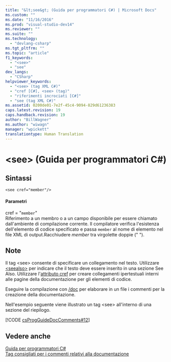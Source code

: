 ```yaml
---
title: "&lt;see&gt; (Guida per programmatori C#) | Microsoft Docs"
ms.custom: ""
ms.date: "11/16/2016"
ms.prod: "visual-studio-dev14"
ms.reviewer: ""
ms.suite: ""
ms.technology: 
  - "devlang-csharp"
ms.tgt_pltfrm: ""
ms.topic: "article"
f1_keywords: 
  - "<see>"
  - "see"
dev_langs: 
  - "CSharp"
helpviewer_keywords: 
  - "<see> (tag XML C#)"
  - "cref [C#], <see> (tag)"
  - "riferimenti incrociati [C#]"
  - "see (tag XML C#)"
ms.assetid: 0200de01-7e2f-45c4-9094-829d61236383
caps.latest.revision: 19
caps.handback.revision: 19
author: "BillWagner"
ms.author: "wiwagn"
manager: "wpickett"
translationtype: Human Translation
---
```

# &lt;see&gt; (Guida per programmatori C#)
## Sintassi  
  
```  
<see cref="member"/>  
```  
  
#### Parametri  
 cref \= "`member`"  
 Riferimento a un membro o a un campo disponibile per essere chiamato dall'ambiente di compilazione corrente.  Il compilatore verifica l'esistenza dell'elemento di codice specificato e passa `member` al nome di elemento nel file XML di output.Racchiudere *member* tra virgolette doppie \(" "\).  
  
## Note  
 Il tag \<see\> consente di specificare un collegamento nel testo.  Utilizzare [\<seealso\>](../../../csharp/programming-guide/xmldoc/seealso.md) per indicare che il testo deve essere inserito in una sezione See Also.  Utilizzare l'[attributo cref](../../../csharp/programming-guide/xmldoc/cref-attribute.md) per creare collegamenti ipertestuali interni alle pagine della documentazione per gli elementi di codice.  
  
 Eseguire la compilazione con [\/doc](../../../csharp/language-reference/compiler-options/doc-compiler-option.md) per elaborare in un file i commenti per la creazione della documentazione.  
  
 Nell'esempio seguente viene illustrato un tag \<see\> all'interno di una sezione del riepilogo.  
  
 [!CODE [csProgGuideDocComments#12](../CodeSnippet/VS_Snippets_VBCSharp/csProgGuideDocComments#12)]  
  
## Vedere anche  
 [Guida per programmatori C\#](../../../csharp/programming-guide/index.md)   
 [Tag consigliati per i commenti relativi alla documentazione](../../../csharp/programming-guide/xmldoc/recommended-tags-for-documentation-comments.md)